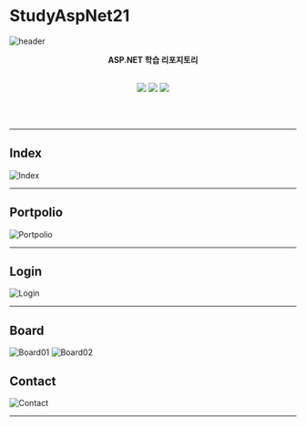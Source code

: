 
# StudyAspNet21


![header](https://capsule-render.vercel.app/api?type=shark&color=auto&height=300&section=header&text=Asp.Net학습%20&fontSize=50&animation=fadeIn&fontAlignY=38)
<p align='center'><b> ASP.NET 학습 리포지토리 </b></p>
<p align='center'>
   <br>
    <img src="https://img.shields.io/badge/HTML%20-%23F7DF1E.svg?&style=for-the-badge&&logoColor=white"/>
    <img src="https://img.shields.io/badge/MySQL%20-%2300D8FF.svg?&style=for-the-badge&&logoColor=white"/>
    <img src="https://img.shields.io/badge/json%20-%2300D8FF.svg?&style=for-the-badge&&logoColor=white"/>
</p>
<br>
<br>



-------------------

## Index <a id = "Index" text-align="center" text-size="20pm">

![Index](https://user-images.githubusercontent.com/38821846/126596618-25726e9b-bef8-4ba9-b1e3-1b5c18d93e08.png)

   
-------------------  
   
## Portpolio <a id = "Portpolio">

![Portpolio](https://user-images.githubusercontent.com/38821846/126596724-76455a94-8177-498e-8219-269a234a676c.png)

-------------------

## Login<a id = "Login">

![Login](https://user-images.githubusercontent.com/38821846/126596784-efe61375-b3eb-4248-93da-a509bef9d6bc.png)

-------------------

## Board<a id = "Board">

![Board01](https://user-images.githubusercontent.com/38821846/126596846-1b0de5f1-1dd9-460d-9089-9576b760277b.png)
![Board02](https://user-images.githubusercontent.com/38821846/126596856-c90d5733-730f-4b0b-a1a7-673f74652c6b.png)


## Contact <a id = "Contact">

![Contact](https://user-images.githubusercontent.com/38821846/126596894-f5d7fe64-0af4-4cec-a508-89b57705cad1.png)

-------------------
